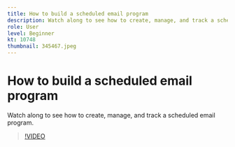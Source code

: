 ```yaml
---
title: How to build a scheduled email program
description: Watch along to see how to create, manage, and track a scheduled email program.
role: User
level: Beginner
kt: 10748
thumbnail: 345467.jpeg
---
```


# How to build a scheduled email program

Watch along to see how to create, manage, and track a scheduled email program.

>[!VIDEO](https://video.tv.adobe.com/v/345467/?quality=12&learn=on)
